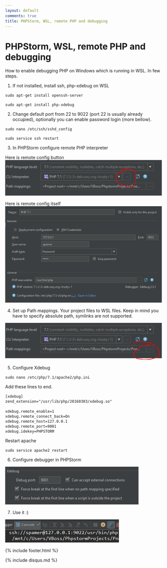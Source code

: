 ```yaml
---
layout: default
comments: true
title: PHPStorm, WSL, remote PHP and debugging
---
```

<style>
	{% include styles.css %}
</style>

# PHPStorm, WSL, remote PHP and debugging

How to enable debugging PHP on Windows which is running in WSL. In few steps.

1. If not installed, install ssh, php-xdebug on WSL
````
sudo apt-get install openssh-server
````
````
sudo apt-get install php-xdebug
````

2. Change default port from 22 to 9022 (port 22 is usually already occupied), optionally you can 
 enable password login (more bellow).
````
sudo nano /etc/ssh/sshd_config
````
````
sudo service ssh restart
````

3. In PHPStorm configure remote PHP interpreter

Here is remote config button
<img src="/files/images/debug2.PNG">

Here is remote config itself
<img src="/files/images/debug1.PNG">

4. Set up Path mappings. Your project files to WSL files. Keep in mind you have to specify absolute path, 
symlinks are not supported.
<img src="/files/images/debug3.PNG">

5. Configure Xdebug 
````
sudo nano /etc/php/7.1/apache2/php.ini
````
Add these lines to end.
````
[xdebug]
zend_extension="/usr/lib/php/20160303/xdebug.so"

xdebug.remote_enable=1
xdebug.remote_connect_back=On
xdebug.remote_host=127.0.0.1
xdebug.remote_port=9001
xdebug.idekey=PHPSTORM
````
Restart apache
````
sudo service apache2 restart
````

6. Configure debugger in PHPStorm
<img src="/files/images/debug5.PNG">

7. Use it :)
<img src="/files/images/debug4.PNG">

{% include footer.html %}

{% include disqus.md %}